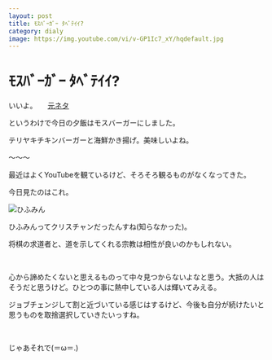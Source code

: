 ```yaml
---
layout: post
title: ﾓｽﾊﾞｰｶﾞｰ ﾀﾍﾞﾃｲｲ?
category: dialy
image: https://img.youtube.com/vi/v-GP1Ic7_xY/hqdefault.jpg
---
```


# ﾓｽﾊﾞｰｶﾞｰ ﾀﾍﾞﾃｲｲ?

いいよ。　　[元ネタ](https://hayabusa.5ch.net/test/read.cgi/news4vip/1343988290/?ref=pc_watch_description)

というわけで今日の夕飯はモスバーガーにしました。

テリヤキチキンバーガーと海鮮かき揚げ。美味しいよね。

〜〜〜

最近はよくYouTubeを観ているけど、そろそろ観るものがなくなってきた。

今日見たのはこれ。

<img src="https://img.youtube.com/vi/v-GP1Ic7_xY/hqdefault.jpg" alt="ひふみん">

ひふみんってクリスチャンだったんすね(知らなかった)。

将棋の求道者と、道を示してくれる宗教は相性が良いのかもしれない。

 

心から諦めたくないと思えるものって中々見つからないよなと思う。大抵の人はそうだと思うけど。ひとつの事に熱中している人は輝いてみえる。

ジョブチェンジして割と近づいている感じはするけど、今後も自分が続けたいと思うものを取捨選択していきたいっすね。

 

じゃあそれで(＝ω＝.)